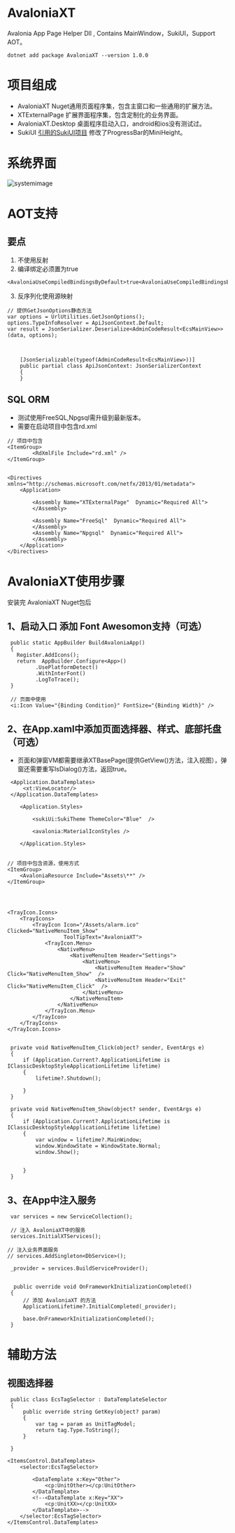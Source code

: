 # AvaloniaXT
Avalonia App Page Helper Dll , Contains MainWindow，SukiUI，Support AOT。
```
dotnet add package AvaloniaXT --version 1.0.0
```

# 项目组成
- AvaloniaXT Nuget通用页面程序集，包含主窗口和一些通用的扩展方法。
- XTExternalPage 扩展界面程序集，包含定制化的业务界面。
- AvaloniaXT.Desktop 桌面程序启动入口，android和ios没有测试过。
- SukiUI [引用的SukiUI项目](https://github.com/kikipoulet/SukiUI) 修改了ProgressBar的MiniHeight。

# 系统界面
![systemimage](img/AvaloniaXT.png)


# AOT支持
## 要点
1. 不使用反射
2.  编译绑定必须置为true   
```
<AvaloniaUseCompiledBindingsByDefault>true<AvaloniaUseCompiledBindingsByDefault>
```
3. 反序列化使用源映射
```
// 提供GetJsonOptions静态方法
var options = UrlUtilities.GetJsonOptions();
options.TypeInfoResolver = ApiJsonContext.Default;
var result = JsonSerializer.Deserialize<AdminCodeResult<EcsMainView>>(data, options);



    [JsonSerializable(typeof(AdminCodeResult<EcsMainView>))]
    public partial class ApiJsonContext: JsonSerializerContext
    {
    }
```

## SQL ORM
- 测试使用FreeSQL,Npgsql需升级到最新版本。
- 需要在启动项目中包含rd.xml
```
// 项目中包含
<ItemGroup>
		<RdXmlFile Include="rd.xml" />
</ItemGroup>


<Directives xmlns="http://schemas.microsoft.com/netfx/2013/01/metadata">
	<Application>
		
		<Assembly Name="XTExternalPage"  Dynamic="Required All">
		</Assembly>

		<Assembly Name="FreeSql"  Dynamic="Required All">
		</Assembly>
		<Assembly Name="Npgsql"  Dynamic="Required All">
		</Assembly>
	</Application>
</Directives>
```

# AvaloniaXT使用步骤
安装完 AvaloniaXT Nuget包后
## 1、启动入口 添加 Font Awesomon支持（可选）
```
 public static AppBuilder BuildAvaloniaApp()
 {
   Register.AddIcons();
   return  AppBuilder.Configure<App>()
         .UsePlatformDetect()
         .WithInterFont()
         .LogToTrace();
 }

 // 页面中使用
 <i:Icon Value="{Binding Condition}" FontSize="{Binding Width}" />
```

##  2、在App.xaml中添加页面选择器、样式、底部托盘（可选）
- 页面和弹窗VM都需要继承XTBasePage(提供GetView()方法，注入视图），弹窗还需要重写IsDialog()方法，返回true。
```
 <Application.DataTemplates>
     <xt:ViewLocator/>
 </Application.DataTemplates>

    <Application.Styles>
			
		<sukiUi:SukiTheme ThemeColor="Blue"  />

		<avalonia:MaterialIconStyles />
    
    </Application.Styles>


// 项目中包含资源，使用方式
<ItemGroup>
	<AvaloniaResource Include="Assets\**" />
</ItemGroup>




<TrayIcon.Icons>
	<TrayIcons>
		<TrayIcon Icon="/Assets/alarm.ico" Clicked="NativeMenuItem_Show"
				  ToolTipText="AvaloniaXT">
			<TrayIcon.Menu>
				<NativeMenu>
					<NativeMenuItem Header="Settings">
						<NativeMenu>
							<NativeMenuItem Header="Show" Click="NativeMenuItem_Show"  />
							<NativeMenuItem Header="Exit" Click="NativeMenuItem_Click"  />							
						</NativeMenu>
					</NativeMenuItem>
				</NativeMenu>
			</TrayIcon.Menu>
		</TrayIcon>
	</TrayIcons>
</TrayIcon.Icons>


 private void NativeMenuItem_Click(object? sender, EventArgs e)
 {
     if (Application.Current?.ApplicationLifetime is IClassicDesktopStyleApplicationLifetime lifetime)
     {
         lifetime?.Shutdown();
         
     }
 }

 private void NativeMenuItem_Show(object? sender, EventArgs e)
 {
     if (Application.Current?.ApplicationLifetime is IClassicDesktopStyleApplicationLifetime lifetime)
     {
         var window = lifetime?.MainWindow;
         window.WindowState = WindowState.Normal;
         window.Show();


     }
 }
```
## 3、在App中注入服务
```
 var services = new ServiceCollection();

 // 注入 AvaloniaXT中的服务
 services.InitialXTServices();

// 注入业务界面服务
// services.AddSingleton<DbService>();

 _provider = services.BuildServiceProvider();


  public override void OnFrameworkInitializationCompleted()
 {
     // 添加 AvaloniaXT 的方法
     ApplicationLifetime?.InitialCompleted(_provider);

     base.OnFrameworkInitializationCompleted();
 }
```

# 辅助方法

## 视图选择器
```
 public class EcsTagSelector : DataTemplateSelector
 {
     public override string GetKey(object? param)
     {
         var tag = param as UnitTagModel;
         return tag.Type.ToString();
     }
     
 }

<ItemsControl.DataTemplates>
	<selector:EcsTagSelector>
		
		<DataTemplate x:Key="Other">
			<cp:UnitOther></cp:UnitOther>
		</DataTemplate>
		<!--<DataTemplate x:Key="XX">
			<cp:UnitXX></cp:UnitXX>
		</DataTemplate>-->
	</selector:EcsTagSelector>
</ItemsControl.DataTemplates>

```
